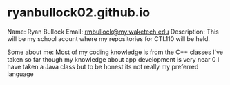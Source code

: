 # ryanbullock02.github.io

Name: Ryan Bullock
Email: rmbullock@my.waketech.edu
Description: This will be my school acount where my repositories for CTI.110 will be held.

Some about me: Most of my coding knowledge is from the C++ classes I've taken so far though my knowledge about app development is very near 0
I have taken a Java class but to be honest its not really my preferred language